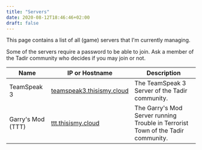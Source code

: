 ```yaml
---
title: "Servers"
date: 2020-08-12T18:46:46+02:00
draft: false
---
```


This page contains a list of all (game) servers that I'm currently managing.

Some of the servers require a password to be able to join. Ask a member of the Tadir community who decides if you may join or not.

|            Name |  IP or Hostname |     Description |
|---------------- | --------------- | --------------- |
| TeamSpeak 3     | [teamspeak3.thisismy.cloud](#) | The TeamSpeak 3 Server of the Tadir community.    |
| Garry's Mod (TTT) | [ttt.thisismy.cloud](#) | The Garry's Mod Server running Trouble in Terrorist Town of the Tadir community. |
